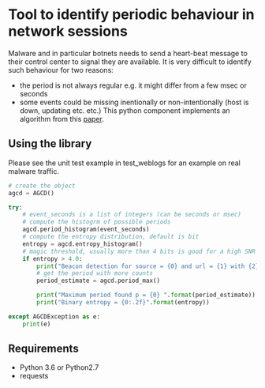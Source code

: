 # Tool to identify periodic behaviour in network sessions

Malware and in particular botnets needs to send a heart-beat message to their control center to signal they are available.
It is very difficult to identify such behaviour for two reasons:
* the period is not always regular e.g. it might differ from a few msec or seconds
* some events could be missing inentionally or non-intentionally (host is down, updating etc. etc.)
This python component implements an algorithm from this [paper](https://link.springer.com/article/10.1631/FITEE.1400345).

## Using the library

Please see the unit test example in test_weblogs for an example on real malware traffic.

```python
# create the object
agcd = AGCD()

try:
    # event_seconds is a list of integers (can be seconds or msec)
    # compute the histogrm of possible periods
    agcd.period_histogram(event_seconds)
    # compute the entropy distribution, default is bit
    entropy = agcd.entropy_histogram()
    # magic threshold, usually more than 4 bits is good for a high SNR
    if entropy > 4.0:
        print("Beacon detection for source = {0} and url = {1} with {2} events".format(source, url,len(event_seconds)))
        # get the period with more counts
        period_estimate = agcd.period_max()

        print("Maximum period found p = {0} ".format(period_estimate))
        print("Binary entropy = {0:.2f}".format(entropy))

except AGCDException as e:
    print(e)
```



## Requirements

* Python 3.6 or Python2.7
* requests